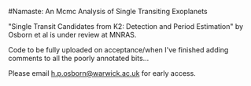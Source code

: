 #Namaste: An Mcmc Analysis of Single Transiting Exoplanets

"Single Transit Candidates from K2: Detection and Period Estimation" by Osborn et al is under review at MNRAS.

Code to be fully uploaded on acceptance/when I've finished adding comments to all the poorly annotated bits...

Please email h.p.osborn@warwick.ac.uk for early access. 
